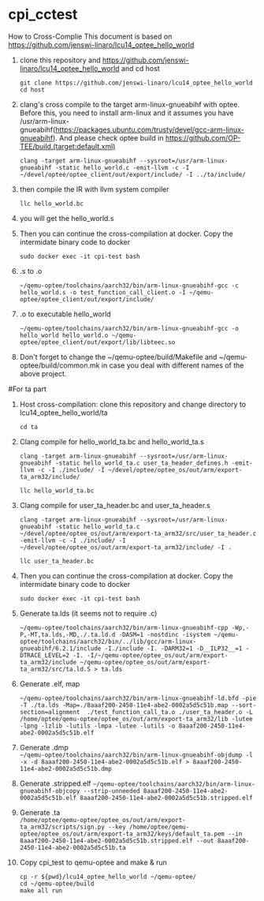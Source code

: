 # cpi_cctest

How to Cross-Complie
This document is based on https://github.com/jenswi-linaro/lcu14_optee_hello_world

1. clone this repository and https://github.com/jenswi-linaro/lcu14_optee_hello_world and cd host

	```
	git clone https://github.com/jenswi-linaro/lcu14_optee_hello_world
	cd host
	```

2. clang's cross compile to the target arm-linux-gnueabihf with optee. Before this, you need to install arm-linux and it assumes you have /usr/arm-linux-gnueabihf(https://packages.ubuntu.com/trusty/devel/gcc-arm-linux-gnueabihf).
And please check optee build in https://github.com/OP-TEE/build.(target:default.xml)

	```
	clang -target arm-linux-gnueabihf --sysroot=/usr/arm-linux-gnueabihf -static hello_world.c -emit-llvm -c -I ~/devel/optee/optee_client/out/export/include/ -I ../ta/include/

	```

3. then compile the IR with llvm system compiler
	```
	llc hello_world.bc
	```
4. you will get the hello_world.s


5. Then you can continue the cross-compilation at docker. Copy the intermidate binary code to docker 
	```
	sudo docker exec -it cpi-test bash
	```
6. .s to .o
	```
	~/qemu-optee/toolchains/aarch32/bin/arm-linux-gnueabihf-gcc -c hello_world.s -o test_function_call_client.o -I ~/qemu-optee/optee_client/out/export/include/
	```

7. .o to executable hello_world
	```
	~/qemu-optee/toolchains/aarch32/bin/arm-linux-gnueabihf-gcc -o hello_world hello_world.o ~/qemu-optee/optee_client/out/export/lib/libteec.so
	```


9. Don't forget to change the ~/qemu-optee/build/Makefile and ~/qemu-optee/build/common.mk in case you deal with different names of the above project.


#For ta part

1. Host cross-compilation: clone this repository and change directory to lcu14_optee_hello_world/ta

	```
	cd ta
	```
2. Clang compile for hello_world_ta.bc and hello_world_ta.s
	```
	clang -target arm-linux-gnueabihf --sysroot=/usr/arm-linux-gnueabihf -static hello_world_ta.c user_ta_header_defines.h -emit-llvm -c -I ./include/ -I ~/devel/optee/optee_os/out/arm/export-ta_arm32/include/
	```
	```
	llc hello_world_ta.bc
	```
2. Clang compile for user_ta_header.bc and user_ta_header.s
	```
	clang -target arm-linux-gnueabihf --sysroot=/usr/arm-linux-gnueabihf -static hello_world_ta.c ~/devel/optee/optee_os/out/arm/export-ta_arm32/src/user_ta_header.c -emit-llvm -c -I ./include/ -I ~/devel/optee/optee_os/out/arm/export-ta_arm32/include/ -I .
	```
	```
	llc user_ta_header.bc
	```
5. Then you can continue the cross-compilation at docker. Copy the intermidate binary code to docker 
	```
	sudo docker exec -it cpi-test bash

6. Generate ta.lds (it seems not to require .c)

	```
	~/qemu-optee/toolchains/aarch32/bin/arm-linux-gnueabihf-cpp -Wp,-P,-MT,ta.lds,-MD,./.ta.ld.d -DASM=1 -nostdinc -isystem ~/qemu-optee/toolchains/aarch32/bin/../lib/gcc/arm-linux-gnueabihf/6.2.1/include -I./include -I. -DARM32=1 -D__ILP32__=1 -DTRACE_LEVEL=2 -I. -I/~/qemu-optee/optee_os/out/arm/export-ta_arm32/include ~/qemu-optee/optee_os/out/arm/export-ta_arm32/src/ta.ld.S > ta.lds
	```
7. Generate .elf, map
	```
	~/qemu-optee/toolchains/aarch32/bin/arm-linux-gnueabihf-ld.bfd -pie -T ./ta.lds -Map=./8aaaf200-2450-11e4-abe2-0002a5d5c51b.map --sort-section=alignment  ./test_function_call_ta.o ./user_ta_header.o -L /home/optee/qemu-optee/optee_os/out/arm/export-ta_arm32/lib -lutee -lpng -lzlib -lutils -lmpa -lutee -lutils -o 8aaaf200-2450-11e4-abe2-0002a5d5c51b.elf
	```

8.   Generate .dmp  
	```
	~/qemu-optee/toolchains/aarch32/bin/arm-linux-gnueabihf-objdump -l -x -d 8aaaf200-2450-11e4-abe2-0002a5d5c51b.elf > 8aaaf200-2450-11e4-abe2-0002a5d5c51b.dmp
	```
8.   Generate .stripped.elf
	```
	 ~/qemu-optee/toolchains/aarch32/bin/arm-linux-gnueabihf-objcopy --strip-unneeded 8aaaf200-2450-11e4-abe2-0002a5d5c51b.elf 8aaaf200-2450-11e4-abe2-0002a5d5c51b.stripped.elf
	```

9.   Generate .ta	
	```
	/home/optee/qemu-optee/optee_os/out/arm/export-ta_arm32/scripts/sign.py --key /home/optee/qemu-optee/optee_os/out/arm/export-ta_arm32/keys/default_ta.pem --in 8aaaf200-2450-11e4-abe2-0002a5d5c51b.stripped.elf --out 8aaaf200-2450-11e4-abe2-0002a5d5c51b.ta
	```


10. Copy cpi_test to qemu-optee and make & run

	```
	cp -r ${pwd}/lcu14_optee_hello_world ~/qemu-optee/
	cd ~/qemu-optee/build
	make all run
	```  
